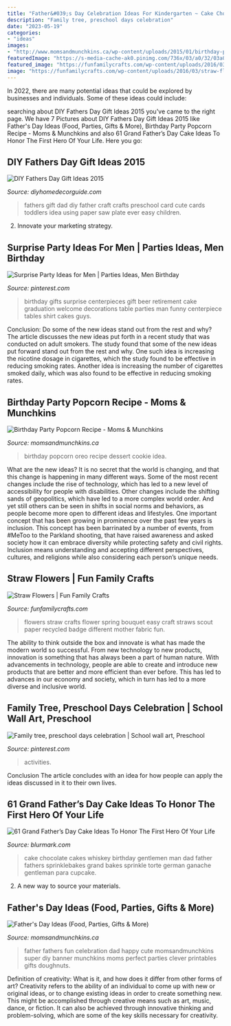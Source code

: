 ```yaml
---
title: "Father&#039;s Day Celebration Ideas For Kindergarten ~ Cake Chocolate Cakes Whiskey Birthday Gentlemen Man Dad Father Fathers Sprinklebakes Grand Bakes Sprinkle Torte German Ganache Gentleman Para Cupcake"
description: "Family tree, preschool days celebration"
date: "2023-05-19"
categories:
- "ideas"
images:
- "http://www.momsandmunchkins.ca/wp-content/uploads/2015/01/birthday-party-popcorn-1.jpg"
featuredImage: "https://s-media-cache-ak0.pinimg.com/736x/03/a0/32/03a032a40a82d25da24b37d51e2a6355--gifts-for-men-birthday-gift-for-men.jpg"
featured_image: "https://funfamilycrafts.com/wp-content/uploads/2016/03/straw-flowers.jpg"
image: "https://funfamilycrafts.com/wp-content/uploads/2016/03/straw-flowers.jpg"
---
```



In 2022, there are many potential ideas that could be explored by businesses and individuals. Some of these ideas could include: 

	

		
searching about DIY Fathers Day Gift Ideas 2015 you've came to the right page. We have 7 Pictures about DIY Fathers Day Gift Ideas 2015 like Father&#039;s Day Ideas (Food, Parties, Gifts &amp; More), Birthday Party Popcorn Recipe - Moms &amp; Munchkins and also 61 Grand Father’s Day Cake Ideas To Honor The First Hero Of Your Life. Here you go:
		
    
## DIY Fathers Day Gift Ideas 2015

<img loading=lazy src="http://diyhomedecorguide.com/wp-content/uploads/2015/05/Kids-fathers-day-gift-ideas.jpg" onerror="this.onerror=null;this.src='https://tse3.mm.bing.net/th?id=OIP.7C3tSeD647hGwLMlq1GLtwHaHX&amp;pid=15.1';" alt="DIY Fathers Day Gift Ideas 2015">

_Source: diyhomedecorguide.com_

>fathers gift dad diy father craft crafts preschool card cute cards toddlers idea using paper saw plate ever easy children. 

	

2. Innovate your marketing strategy.

    
## Surprise Party Ideas For Men | Parties Ideas, Men Birthday

<img loading=lazy src="https://s-media-cache-ak0.pinimg.com/736x/03/a0/32/03a032a40a82d25da24b37d51e2a6355--gifts-for-men-birthday-gift-for-men.jpg" onerror="this.onerror=null;this.src='https://tse4.mm.bing.net/th?id=OIP._jC-fdFxw0gZAYUj0DN1PAHaJ6&amp;pid=15.1';" alt="Surprise Party Ideas for Men | Parties Ideas, Men Birthday">

_Source: pinterest.com_

>birthday gifts surprise centerpieces gift beer retirement cake graduation welcome decorations table parties man funny centerpiece tables shirt cakes guys. 

	

Conclusion: Do some of the new ideas stand out from the rest and why?
The article discusses the new ideas put forth in a recent study that was conducted on adult smokers. The study found that some of the new ideas put forward stand out from the rest and why. One such idea is increasing the nicotine dosage in cigarettes, which the study found to be effective in reducing smoking rates. Another idea is increasing the number of cigarettes smoked daily, which was also found to be effective in reducing smoking rates.

    
## Birthday Party Popcorn Recipe - Moms &amp; Munchkins

<img loading=lazy src="http://www.momsandmunchkins.ca/wp-content/uploads/2015/01/birthday-party-popcorn-1.jpg" onerror="this.onerror=null;this.src='https://tse1.mm.bing.net/th?id=OIP.nPu_VVU6bFgKfUdWGkd_GAHaLH&amp;pid=15.1';" alt="Birthday Party Popcorn Recipe - Moms &amp; Munchkins">

_Source: momsandmunchkins.ca_

>birthday popcorn oreo recipe dessert cookie idea. 

	

What are the new ideas?
It is no secret that the world is changing, and that this change is happening in many different ways. Some of the most recent changes include the rise of technology, which has led to a new level of accessibility for people with disabilities. Other changes include the shifting sands of geopolitics, which have led to a more complex world order. And yet still others can be seen in shifts in social norms and behaviors, as people become more open to different ideas and lifestyles.
One important concept that has been growing in prominence over the past few years is inclusion. This concept has been barrinated by a number of events, from #MeToo to the Parkland shooting, that have raised awareness and asked society how it can embrace diversity while protecting safety and civil rights. Inclusion means understanding and accepting different perspectives, cultures, and religions while also considering each person’s unique needs.

    
## Straw Flowers | Fun Family Crafts

<img loading=lazy src="https://funfamilycrafts.com/wp-content/uploads/2016/03/straw-flowers.jpg" onerror="this.onerror=null;this.src='https://tse1.mm.bing.net/th?id=OIP.ybw-ql7XMKp2_-460AO65wHaLB&amp;pid=15.1';" alt="Straw Flowers | Fun Family Crafts">

_Source: funfamilycrafts.com_

>flowers straw crafts flower spring bouquet easy craft straws scout paper recycled badge different mother fabric fun. 

	

The ability to think outside the box and innovate is what has made the modern world so successful. From new technology to new products, innovation is something that has always been a part of human nature. With advancements in technology, people are able to create and introduce new products that are better and more efficient than ever before. This has led to advances in our economy and society, which in turn has led to a more diverse and inclusive world.

    
## Family Tree, Preschool Days Celebration | School Wall Art, Preschool

<img loading=lazy src="https://i.pinimg.com/736x/db/59/99/db59996c93174555de422596d6761a83.jpg" onerror="this.onerror=null;this.src='https://tse1.mm.bing.net/th?id=OIP.DUlG4osTdlocwBbGJg2uRAHaJ3&amp;pid=15.1';" alt="Family tree, preschool days celebration | School wall art, Preschool">

_Source: pinterest.com_

>activities. 

	

Conclusion
The article concludes with an idea for how people can apply the ideas discussed in it to their own lives.

    
## 61 Grand Father’s Day Cake Ideas To Honor The First Hero Of Your Life

<img loading=lazy src="http://www.blurmark.com/wp-content/uploads/2017/05/Fly-Dad-Cake.jpg" onerror="this.onerror=null;this.src='https://tse2.mm.bing.net/th?id=OIP.HOpBUg5FMI5xdsufMFGADwHaLH&amp;pid=15.1';" alt="61 Grand Father’s Day Cake Ideas To Honor The First Hero Of Your Life">

_Source: blurmark.com_

>cake chocolate cakes whiskey birthday gentlemen man dad father fathers sprinklebakes grand bakes sprinkle torte german ganache gentleman para cupcake. 

	

2. A new way to source your materials.

    
## Father&#039;s Day Ideas (Food, Parties, Gifts &amp; More)

<img loading=lazy src="http://www.momsandmunchkins.ca/wp-content/uploads/2012/05/fathers-day-ideas-4.jpg" onerror="this.onerror=null;this.src='https://tse3.mm.bing.net/th?id=OIP.5Q--aULYH-R47v7D6yXTogHaJ4&amp;pid=15.1';" alt="Father&#039;s Day Ideas (Food, Parties, Gifts &amp; More)">

_Source: momsandmunchkins.ca_

>father fathers fun celebration dad happy cute momsandmunchkins super diy banner munchkins moms perfect parties clever printables gifts doughnuts. 

	

Definition of creativity: What is it, and how does it differ from other forms of art?
Creativity refers to the ability of an individual to come up with new or original ideas, or to change existing ideas in order to create something new. This might be accomplished through creative means such as art, music, dance, or fiction. It can also be achieved through innovative thinking and problem-solving, which are some of the key skills necessary for creativity.

